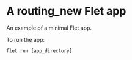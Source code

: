 # A routing_new Flet app

An example of a minimal Flet app.

To run the app:

```
flet run [app_directory]
```